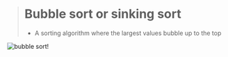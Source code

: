 > # Bubble sort or sinking sort
> 
> - A sorting algorithm where the largest values bubble up to the top 

![bubble sort!](./assests/buble.png "buble sort")
